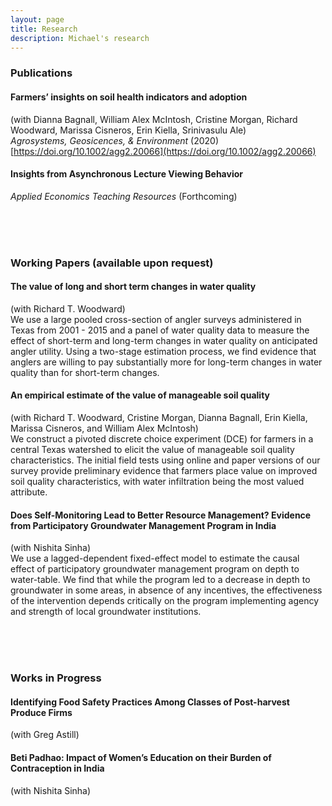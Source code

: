 ```yaml
---
layout: page
title: Research
description: Michael's research
---
```


### Publications

#### Farmers’ insights on soil health indicators and adoption  
(with Dianna Bagnall, William Alex McIntosh, Cristine Morgan, Richard Woodward, Marissa Cisneros, Erin Kiella, Srinivasulu Ale)  
*Agrosystems, Geosicences, & Environment* (2020) [https://doi.org/10.1002/agg2.20066](https://doi.org/10.1002/agg2.20066)
<br/>
#### Insights from Asynchronous Lecture Viewing Behavior  
*Applied Economics Teaching Resources* (Forthcoming)

<br/><br/><br/>

### Working Papers (available upon request)

#### The value of long and short term changes in water quality  
(with Richard T. Woodward)  
We use a large pooled cross-section of angler surveys administered in Texas from 2001 - 2015 and a panel of water quality data to measure the effect of short-term and long-term changes in water quality on anticipated angler utility. Using a two-stage estimation process, we find evidence that anglers are willing to pay substantially more for long-term changes in water quality than for short-term changes.
<br/>
#### An empirical estimate of the value of manageable soil quality  
(with Richard T. Woodward, Cristine Morgan, Dianna Bagnall, Erin Kiella, Marissa Cisneros, and William Alex McIntosh)  
We construct a pivoted discrete choice experiment (DCE) for farmers in a central Texas watershed to elicit the value of manageable soil quality characteristics. The initial field tests using online and paper versions of our survey provide preliminary evidence that farmers place value on improved soil quality characteristics, with water infiltration being the most valued attribute.
<br/>
#### Does Self-Monitoring Lead to Better Resource Management? Evidence from Participatory Groundwater Management Program in India  
(with Nishita Sinha)  
We use a lagged-dependent fixed-effect model to estimate the causal effect of participatory groundwater management program on depth to water-table. We find that while the program led to a decrease in depth to groundwater in some areas, in absence of any incentives, the effectiveness of the intervention depends critically on the program implementing agency and strength of local groundwater institutions.

<br/><br/><br/>

### Works in Progress

#### Identifying Food Safety Practices Among Classes of Post-harvest Produce Firms  
(with Greg Astill)
<br/>
#### Beti Padhao: Impact of Women’s Education on their Burden of Contraception in India  
(with Nishita Sinha)


<!-- Note: this is how to write a comment in HTML. Everything in here won't show up on your webpage.-->

<!--
#### [Optimal management of an ambiguous good under conflicting management objectives]({{ BASE_PATH}}/pages/working_papers/sample-working-paper.pdf)
To increase the size of the title, use fewer # in front of the paper title.
To decrease the size of the title, use more #.
To remove the italics, remove the * before and after the description
To remove the underline from the title, remove the <u> tags (<u> and </u>)
-->
